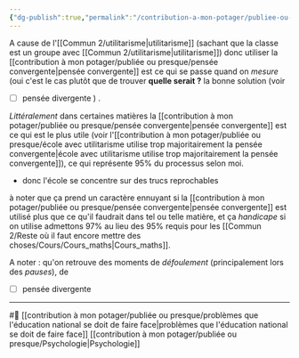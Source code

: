 ```yaml
---
{"dg-publish":true,"permalink":"/contribution-a-mon-potager/publiee-ou-presque/ecole-avec-utilitarisme-utilise-trop-majoritairement-la-pensee-convergente/"}
---
```


A cause de l'[[Commun 2/utilitarisme\|utilitarisme]] (sachant que la classe est un groupe avec [[Commun 2/utilitarisme\|utilitarisme]])  donc utiliser la [[contribution à mon potager/publiée ou presque/pensée convergente\|pensée convergente]] est ce qui se passe quand on *mesure* (oui c'est le cas plutôt que de trouver **quelle serait ?** la bonne solution (voir
- [ ] pensée divergente
) .

*Littéralement* dans certaines matières la [[contribution à mon potager/publiée ou presque/pensée convergente\|pensée convergente]] est ce qui est le plus utile (voir l'[[contribution à mon potager/publiée ou presque/école avec utilitarisme utilise trop majoritairement la pensée convergente\|école avec utilitarisme utilise trop majoritairement la pensée convergente]]), ce qui représente 95% du processus selon moi.

- donc l'école se concentre sur des trucs reprochables

à noter que ça prend un caractère ennuyant si la [[contribution à mon potager/publiée ou presque/pensée convergente\|pensée convergente]] est utilisé plus que ce qu'il faudrait dans tel ou telle matière, et ça *handicape* si on utilise admettons 97% au lieu des 95% requis pour les [[Commun 2/Reste où il faut encore mettre des choses/Cours/Cours_maths\|Cours_maths]]. 

A noter : qu'on retrouve des moments de *défoulement* (principalement lors des *pauses*), de 
- [ ] pensée divergente

---
#🌱  [[contribution à mon potager/publiée ou presque/problèmes que l'éducation national se doit de faire face\|problèmes que l'éducation national se doit de faire face]] [[contribution à mon potager/publiée ou presque/Psychologie\|Psychologie]] 
